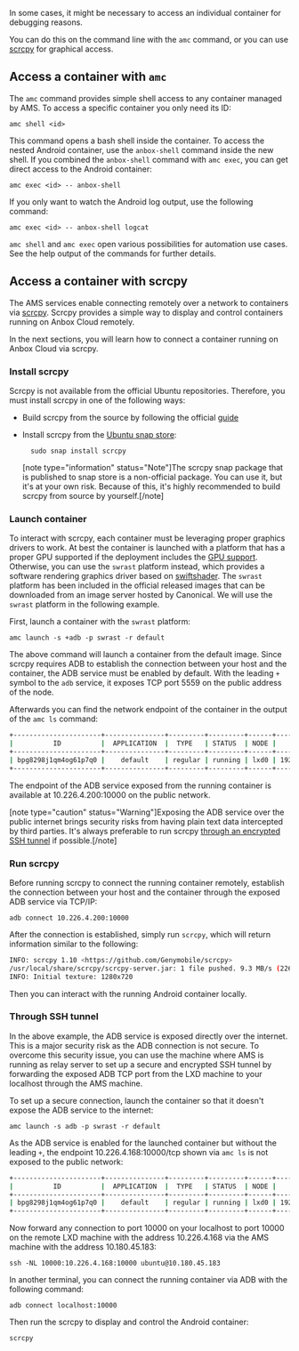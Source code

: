 In some cases, it might be necessary to access an individual container for debugging reasons.

You can do this on the command line with the `amc` command, or you can use [scrcpy](https://github.com/Genymobile/scrcpy) for graphical access.

## Access a container with `amc`

The `amc` command provides simple shell access to any container managed by AMS. To access a specific container you only need its ID:

    amc shell <id>

This command opens a bash shell inside the container. To access the nested Android container, use the `anbox-shell` command inside the new shell. If you combined the `anbox-shell` command with `amc exec`, you can get direct access to the Android container:

    amc exec <id> -- anbox-shell

If you only want to watch the Android log output, use the following command:

    amc exec <id> -- anbox-shell logcat

`amc shell` and `amc exec` open various possibilities for automation use cases. See the help output of the commands for further details.

<a name="scrcpy"></a>
## Access a container with scrcpy

The AMS services enable connecting remotely over a network to containers via [scrcpy](https://github.com/Genymobile/scrcpy).
Scrcpy provides a simple way to display and control containers running on Anbox Cloud remotely.

In the next sections, you will learn how to connect a container running on Anbox Cloud via scrcpy.

### Install scrcpy

Scrcpy is not available from the official Ubuntu repositories. Therefore, you must install scrcpy in one of the following ways:

* Build scrcpy from the source by following the official [guide](https://github.com/Genymobile/scrcpy/blob/master/BUILD.md)

* Install scrcpy from the [Ubuntu snap store](https://snapcraft.io):

        sudo snap install scrcpy

  [note type="information" status="Note"]The scrcpy snap package that is published to snap store is a non-official package. You can use it, but it's at your own risk. Because of this, it's highly recommended to build scrcpy from source by yourself.[/note]

### Launch container

To interact with scrcpy, each container must be leveraging proper graphics drivers to work. At best the container is launched with a platform that has a proper GPU supported if the deployment includes the [GPU support](https://discourse.ubuntu.com/t/gpu-support/17768). Otherwise, you can use the `swrast` platform instead, which provides a software rendering graphics driver based on [swiftshader](https://swiftshader.googlesource.com/SwiftShader). The `swrast` platform has been included in the official released images that can be downloaded from an image server hosted by Canonical. We will use the `swrast` platform in the following example.

First, launch a container with the `swrast` platform:

    amc launch -s +adb -p swrast -r default

The above command will launch a container from the default image. Since scrcpy requires ADB to establish the connection between your host and the container, the ADB service must be enabled by default. With the leading `+` symbol to the `adb` service, it exposes TCP port 5559 on the public address of the node.

Afterwards you can find the network endpoint of the container in the output of the `amc ls` command:

```bash
+----------------------+---------------+---------+---------+------+---------------+-------------------------------------------------------+
|          ID          |  APPLICATION  |  TYPE   | STATUS  | NODE |    ADDRESS    |                       ENDPOINTS                       |
+----------------------+---------------+---------+---------+------+---------------+-------------------------------------------------------+
| bpg8298j1qm4og61p7q0 |    default    | regular | running | lxd0 | 192.168.100.2 | adb:192.168.100.2:5559/tcp adb:10.226.4.200:10000/tcp |
+----------------------+---------------+---------+---------+------+---------------+-------------------------------------------------------+
```

The endpoint of the ADB service exposed from the running container is available at 10.226.4.200:10000 on the public network.

[note type="caution" status="Warning"]Exposing the ADB service over the public internet brings security risks from having plain text data intercepted by third parties. It's always preferable to run scrcpy [through an encrypted SSH tunnel](#ssh-tunnel) if possible.[/note]

### Run scrcpy

Before running scrcpy to connect the running container remotely, establish the connection between your host and the container through the exposed ADB service via TCP/IP:

    adb connect 10.226.4.200:10000

After the connection is established, simply run `scrcpy`, which will return information similar to the following:

```bash
INFO: scrcpy 1.10 <https://github.com/Genymobile/scrcpy>
/usr/local/share/scrcpy/scrcpy-server.jar: 1 file pushed. 9.3 MB/s (22662 bytes in 0.002s)
INFO: Initial texture: 1280x720
```

Then you can interact with the running Android container locally.

<a name="ssh-tunnel"></a>
### Through SSH tunnel

In the above example, the ADB service is exposed directly over the internet. This is a major security risk as the ADB connection is not secure. To overcome this security issue, you can use the machine where AMS is running as relay server to set up a secure and encrypted SSH tunnel by forwarding the exposed ADB TCP port from the LXD machine to your localhost through the AMS machine.

To set up a secure connection, launch the container so that it doesn't expose the ADB service to the internet:

    amc launch -s adb -p swrast -r default

As the ADB service is enabled for the launched container but without the leading `+`, the endpoint 10.226.4.168:10000/tcp shown via `amc ls` is not exposed to the public network:

```bash
+----------------------+---------------+---------+---------+------+---------------+-------------------------------------------------------+
|          ID          |  APPLICATION  |  TYPE   | STATUS  | NODE |    ADDRESS    |                       ENDPOINTS                       |
+----------------------+---------------+---------+---------+------+---------------+-------------------------------------------------------+
| bpg8298j1qm4og61p7q0 |    default    | regular | running | lxd0 | 192.168.100.2 | adb:192.168.100.2:5559/tcp adb:10.226.4.168:10000/tcp |
+----------------------+---------------+---------+---------+------+---------------+-------------------------------------------------------+
```

Now forward any connection to port 10000 on your localhost to port 10000 on the remote LXD machine with the address 10.226.4.168 via the AMS machine with the address 10.180.45.183:

    ssh -NL 10000:10.226.4.168:10000 ubuntu@10.180.45.183

In another terminal, you can connect the running container via ADB with the following command:

    adb connect localhost:10000

Then run the scrcpy to display and control the Android container:

    scrcpy
